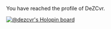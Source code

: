 You have reached the profile of DeZCvr.



[![@dezcvr's Holopin board](https://holopin.me/dezcvr)](https://holopin.io/@dezcvr)


